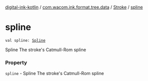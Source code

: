 [digital-ink-kotlin](../../index.md) / [com.wacom.ink.format.tree.data](../index.md) / [Stroke](index.md) / [spline](./spline.md)

# spline

`val spline: `[`Spline`](../../com.wacom.ink/-spline/index.md)

Spline The stroke's Catmull-Rom spline

### Property

`spline` - Spline The stroke's Catmull-Rom spline